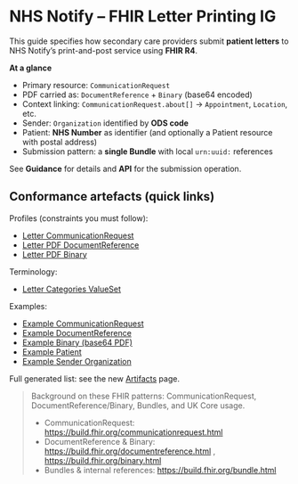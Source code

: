 # NHS Notify – FHIR Letter Printing IG

This guide specifies how secondary care providers submit **patient letters** to NHS Notify’s print-and-post service using **FHIR R4**.

**At a glance**
- Primary resource: `CommunicationRequest`
- PDF carried as: `DocumentReference` + `Binary` (base64 encoded)
- Context linking: `CommunicationRequest.about[]` → `Appointment`, `Location`, etc.
- Sender: `Organization` identified by **ODS code**
- Patient: **NHS Number** as identifier (and optionally a Patient resource with postal address)
- Submission pattern: a **single Bundle** with local `urn:uuid:` references

See **Guidance** for details and **API** for the submission operation.

## Conformance artefacts (quick links)

Profiles (constraints you must follow):
- [Letter CommunicationRequest](StructureDefinition-nhsnotify-letter-communicationrequest.html)
- [Letter PDF DocumentReference](StructureDefinition-nhsnotify-letter-documentreference.html)
- [Letter PDF Binary](StructureDefinition-nhsnotify-letter-binary.html)

Terminology:
- [Letter Categories ValueSet](ValueSet-nhsnotify-letter-category.html)

Examples:
- [Example CommunicationRequest](CommunicationRequest-ExampleLetterCommunicationRequest.html)
- [Example DocumentReference](DocumentReference-ExampleLetterDocRef.html)
- [Example Binary (base64 PDF)](Binary-ExampleLetterBinary.html)
- [Example Patient](Patient-ExamplePatient.html)
- [Example Sender Organization](Organization-ExampleSenderOrg.html)

Full generated list: see the new [Artifacts](artifacts.html) page.

> Background on these FHIR patterns: CommunicationRequest, DocumentReference/Binary, Bundles, and UK Core usage.  
> - CommunicationRequest: https://build.fhir.org/communicationrequest.html  
> - DocumentReference & Binary: https://build.fhir.org/documentreference.html , https://build.fhir.org/binary.html  
> - Bundles & internal references: https://build.fhir.org/bundle.html  

